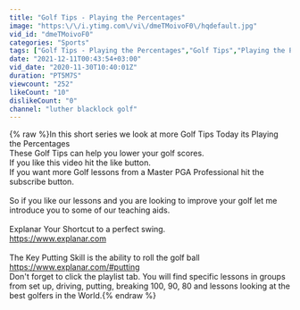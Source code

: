 ```yaml
---
title: "Golf Tips - Playing the Percentages"
image: "https:\/\/i.ytimg.com\/vi\/dmeTMoivoF0\/hqdefault.jpg"
vid_id: "dmeTMoivoF0"
categories: "Sports"
tags: ["Golf Tips - Playing the Percentages","Golf Tips","Playing the Percentages"]
date: "2021-12-11T00:43:54+03:00"
vid_date: "2020-11-30T10:40:01Z"
duration: "PT5M7S"
viewcount: "252"
likeCount: "10"
dislikeCount: "0"
channel: "luther blacklock golf"
---
```

{% raw %}In this short series we look at more Golf Tips Today its Playing the Percentages <br />These Golf Tips can help you lower your golf scores.<br />If you like this video hit the like button.<br />If you want more Golf lessons from a Master PGA Professional hit the subscribe button.<br /><br />So if you like our lessons and you are looking to improve your golf let me introduce you to some of our teaching aids.<br /><br />Explanar Your Shortcut to a perfect swing.<br /><a rel="nofollow" target="blank" href="https://www.explanar.com">https://www.explanar.com</a><br /><br />The Key Putting Skill is the ability to roll the golf ball<br /><a rel="nofollow" target="blank" href="https://www.explanar.com/#putting">https://www.explanar.com/#putting</a><br />Don't forget to click the playlist tab. You will find specific lessons in groups from set up, driving, putting, breaking 100, 90, 80 and lessons looking at the best golfers in the World.{% endraw %}

